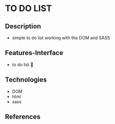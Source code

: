 # TO DO LIST

## Description

- simple to do list working with the DOM and SASS

## Features-Interface

- to do list :memo:

## Technologies

- DOM
- html
- sass

## References


